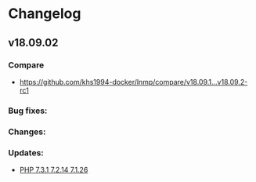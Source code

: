 # Changelog

## v18.09.02

### Compare

* https://github.com/khs1994-docker/lnmp/compare/v18.09.1...v18.09.2-rc1

### Bug fixes:

### Changes:

### Updates:

* [PHP 7.3.1 7.2.14 7.1.26](http://www.php.net/ChangeLog-7.php#7.3.1)
